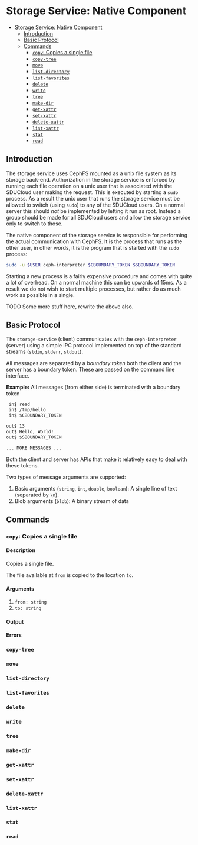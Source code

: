 # Storage Service: Native Component

<!-- TOC depthTo:3 -->

- [Storage Service: Native Component](#storage-service-native-component)
    - [Introduction](#introduction)
    - [Basic Protocol](#basic-protocol)
    - [Commands](#commands)
        - [`copy`: Copies a single file](#copy-copies-a-single-file)
        - [`copy-tree`](#copy-tree)
        - [`move`](#move)
        - [`list-directory`](#list-directory)
        - [`list-favorites`](#list-favorites)
        - [`delete`](#delete)
        - [`write`](#write)
        - [`tree`](#tree)
        - [`make-dir`](#make-dir)
        - [`get-xattr`](#get-xattr)
        - [`set-xattr`](#set-xattr)
        - [`delete-xattr`](#delete-xattr)
        - [`list-xattr`](#list-xattr)
        - [`stat`](#stat)
        - [`read`](#read)

<!-- /TOC -->

## Introduction

The storage service uses CephFS mounted as a unix file system as its storage
back-end. Authorization in the storage service is enforced by running each file operation on a unix user that is
associated with the SDUCloud user making the request. This is executed by starting a `sudo` process. As a result
the unix user that runs the storage service must be allowed to switch (using `sudo`) to any of the SDUCloud users.
On a normal server this should _not_ be implemented by letting it run as root. Instead a group should be made for all
SDUCloud users and allow the storage service only to switch to those.

The native component of the storage service is responsible for performing the actual communication with CephFS.
It is the process that runs as the other user, in other words, it is the program that is started with the `sudo`
process:

```bash
sudo -u $USER ceph-interpreter $CBOUNDARY_TOKEN $SBOUNDARY_TOKEN
```

Starting a new process is a fairly expensive procedure and comes with quite a lot of overhead. On a normal machine
this can be upwards of 15ms. As a result we do not wish to start multiple processes, but rather do as much work
as possible in a single.

TODO Some more stuff here, rewrite the above also.

## Basic Protocol

The `storage-service` (client) communicates with the `ceph-interpreter`
(server) using a simple IPC protocol implemented on top of the standard
streams (`stdin`, `stderr`, `stdout`).

All messages are separated by a _boundary token_ both the client and the server has a boundary token. These are
passed on the command line interface.

__Example:__ All messages (from either side) is terminated with a boundary token

```txt
 in$ read
 in$ /tmp/hello
 in$ $CBOUNDARY_TOKEN

out$ 13
out$ Hello, World!
out$ $SBOUNDARY_TOKEN

... MORE MESSAGES ...
```

Both the client and server has APIs that make it relatively easy to deal with these tokens.

Two types of message arguments are supported:

  1. Basic arguments (`string`, `int`, `double`, `boolean`): A single line of text (separated by `\n`). 
  2. Blob arguments (`blob`): A binary stream of data

## Commands

### `copy`: Copies a single file

#### Description

Copies a single file.

The file available at `from` is copied to the location `to`.

#### Arguments

  1. `from: string`
  2. `to: string`

#### Output

#### Errors

### `copy-tree`

### `move`

### `list-directory`

### `list-favorites`

### `delete`

### `write`

### `tree`

### `make-dir`

### `get-xattr`

### `set-xattr`

### `delete-xattr`

### `list-xattr`

### `stat`

### `read`